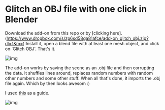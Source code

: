 # Glitch an OBJ file with one click in Blender
Download the add-on from this repo or by [clicking here].(https://www.dropbox.com/s/zp6sd58ga81afce/add-on_glitch_obj.zip?dl=1&m=) Install it, open a blend file with at least one mesh object, and click on 'Glitch OBJ'. That's it.

![img](https://github.com/hanswillem/Blender_Add-on_Glitch_OBJ/blob/master/example_img.png)

The add-on works by saving the scene as an .obj file and then corrupting the data. It shuffles lines around, replaces random numbers with random other numbers and some other stuff. When all that's done, it imports the .obj file again. Which by then looks awesom :)

I used [this](http://www.srcxor.org/blog/3d-glitching/) as a guide.

![img](https://github.com/hanswillem/Blender_Add-on_Glitch_OBJ/blob/master/messing_with_obj.png)
